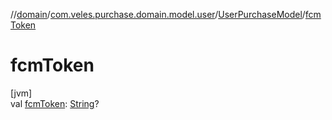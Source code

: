 //[domain](../../../index.md)/[com.veles.purchase.domain.model.user](../index.md)/[UserPurchaseModel](index.md)/[fcmToken](fcm-token.md)

# fcmToken

[jvm]\
val [fcmToken](fcm-token.md): [String](https://kotlinlang.org/api/latest/jvm/stdlib/kotlin/-string/index.html)?
